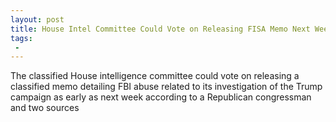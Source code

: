 ```yaml
---
layout: post
title: House Intel Committee Could Vote on Releasing FISA Memo Next Week
tags:
 -
---
```

The classified House intelligence committee could vote on releasing a classified memo detailing FBI abuse related to its investigation of the Trump campaign as early as next week according to a Republican congressman and two sources
